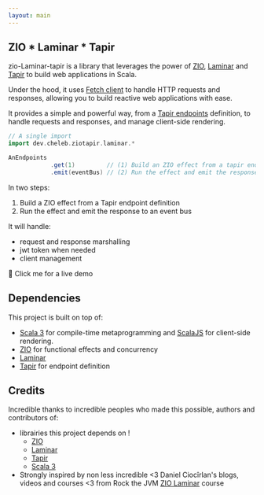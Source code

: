 ```yaml
---
layout: main
---
```


## ZIO * Laminar * Tapir


zio-Laminar-tapir is a library that leverages the power of [ZIO](https://zio.dev/), [Laminar](https://laminar.dev/) and [Tapir](https://tapir.softwaremill.com/en/latest/) to build web applications in Scala.

Under the hood, it uses [Fetch client](https://sttp.softwaremill.com/en/latest/backends/javascript/fetch.html) to handle HTTP requests and responses, allowing you to build reactive web applications with ease.


It provides a simple and powerful way, from a [Tapir endpoints](https://tapir.softwaremill.com/en/latest/endpoint/basics.html#basics) definition, to handle requests and responses, and manage client-side rendering.

```scala sc:nocompile
// A single import
import dev.cheleb.ziotapir.laminar.*

AnEndpoints
            .get(1)         // (1) Build an ZIO effect from a tapir endpoint
            .emit(eventBus) // (2) Run the effect and emit the response to an event bus
```

In two steps:

1. Build a ZIO effect from a Tapir endpoint definition
2. Run the effect and emit the response to an event bus

It will handle:

* request and response marshalling
* jwt token when needed
* client management

<span onclick='window.open("../demo/index.html", "_blank")'>🚀 Click me for a live demo</span>



## Dependencies

This project is built on top of:

* [Scala 3](https://docs.scala-lang.org/scala3/) for compile-time metaprogramming and [ScalaJS](https://www.scala-js.org/) for client-side rendering.
* [ZIO](https://zio.dev/) for functional effects and concurrency
* [Laminar](https://laminar.dev)
* [Tapir](https://tapir.softwaremill.com/en/latest/) for endpoint definition



## Credits

Incredible thanks to incredible peoples who made this possible, authors and contributors of:

* librairies this project depends on !
  * [ZIO](https://zio.dev/)
  * [Laminar](https://laminar.dev/)
  * [Tapir](https://tapir.softwaremill.com/en/latest/)
  * [Scala 3](https://docs.scala-lang.org/scala3/)
* Strongly inspired by non less incredible <3 Daniel Ciocîrlan's blogs, videos and courses <3 from Rock the JVM [ZIO Laminar](https://rockthejvm.com/p/zio-rite-of-passage) course

